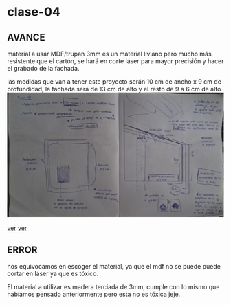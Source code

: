 # clase-04

## AVANCE

material a usar MDF/trupan 3mm es un material liviano pero mucho más resistente que el cartón, se hará en corte láser para mayor precisión y hacer el grabado de la fachada. 

las medidas que van a tener este proyecto serán 10 cm de ancho x 9 cm de profundidad, la fachada será de 13 cm de alto y el resto de 9 a 6 cm de alto ![ver imagen bocetos](./bitacora04.jpg)

[ver](planouu.pdf) [ver](cortelaser.ai) 


## ERROR 

nos equivocamos en escoger el material, ya que el mdf no se puede puede cortar en láser ya que es tóxico.

El material a utilizar es madera terciada de 3mm, cumple con lo mismo que habíamos pensado anteriormente pero esta no es tóxica jeje.


